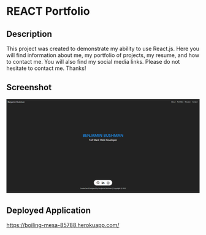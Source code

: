 # REACT Portfolio

## Description
This project was created to demonstrate my ability to use React.js. Here you will find information about me, my portfolio of projects, my resume, and how to contact me. You will also find my social media links. Please do not hesitate to contact me. Thanks!
## Screenshot
![Photos of Personal Website](/assets/img/site.png)

## Deployed Application
https://boiling-mesa-85788.herokuapp.com/
